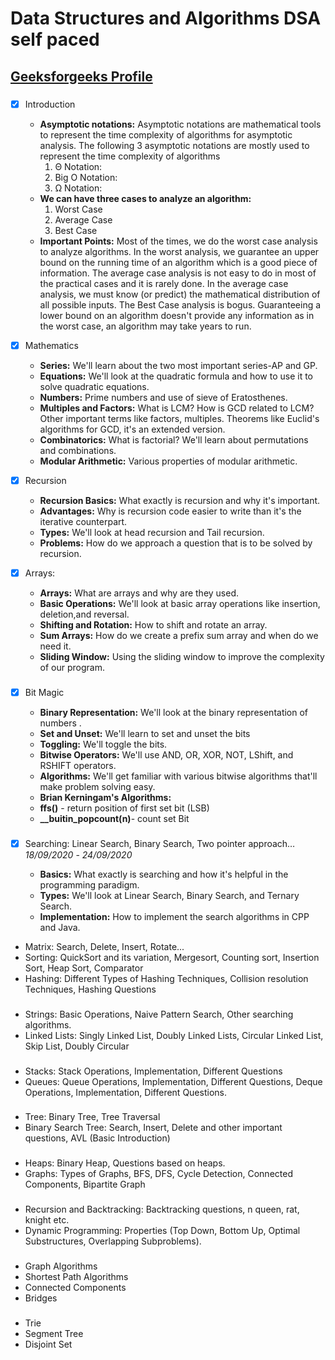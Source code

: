 # Data Structures and Algorithms DSA self paced

##  [Geeksforgeeks Profile](https://auth.geeksforgeeks.org/user/tusharnikam/practice/)

### 
  - [x] Introduction
      - **Asymptotic notations:** Asymptotic notations are mathematical tools to represent the time complexity of algorithms for asymptotic analysis. The following 3 asymptotic notations are mostly used to represent the time complexity of algorithms
         1) Θ Notation: 
         2) Big O Notation: 
         3) Ω Notation: 
      - **We can have three cases to analyze an algorithm:**
          1) Worst Case
          2) Average Case
          3) Best Case
      - **Important Points:**
              Most of the times, we do the worst case analysis to analyze algorithms. In the worst analysis, we guarantee an upper bound on the running time of an algorithm which is a good piece of information.
              The average case analysis is not easy to do in most of the practical cases and it is rarely done. In the average case analysis, we must know (or predict) the mathematical distribution of all possible inputs.
              The Best Case analysis is bogus. Guaranteeing a lower bound on an algorithm doesn't provide any information as in the worst case, an algorithm may take years to run.
              
  - [x] Mathematics
      - **Series:** We'll learn about the two most important series-AP and GP.
      - **Equations:** We'll look at the quadratic formula and how to use it to solve quadratic equations.
      - **Numbers:** Prime numbers and use of sieve of Eratosthenes.
      - **Multiples and Factors:** What is LCM? How is GCD related to LCM? Other important terms like factors, multiples. Theorems like Euclid's algorithms for GCD, it's an extended version.
      - **Combinatorics:** What is factorial? We'll learn about permutations and combinations.
      - **Modular Arithmetic:** Various properties of modular arithmetic.

  - [x] Recursion
      - **Recursion Basics:** What exactly is recursion and why it's important.
      - **Advantages:** Why is recursion code easier to write than it's the iterative counterpart.
      - **Types:** We'll look at head recursion and Tail recursion.
      - **Problems:** How do we approach a question that is to be solved by recursion.
      
  - [x] Arrays: 
      - **Arrays:** What are arrays and why are they used.
      - **Basic Operations:** We'll look at basic array operations like insertion, deletion,and reversal.
      - **Shifting and Rotation:** How to shift and rotate an array.
      - **Sum Arrays:** How do we create a prefix sum array and when do we need it.
      - **Sliding Window:** Using the sliding window to improve the complexity of our program.

###  
  - [x] Bit Magic
  
      - **Binary Representation:** We'll look at the binary representation of numbers .
      - **Set and Unset:** We'll learn to set and unset the bits
      - **Toggling:** We'll toggle the bits.
      - **Bitwise Operators:** We'll use AND, OR, XOR, NOT, LShift, and RSHIFT operators.
      - **Algorithms:** We'll get familiar with various bitwise algorithms that'll make problem solving easy.
      - **Brian Kerningam's Algorithms:**
      - **ffs()** - return position of first set bit (LSB)
      - **__buitin_popcount(n)**- count set Bit 
      
###  
  - [x] Searching:  Linear Search, Binary Search, Two pointer approach…                                                           *18/09/2020* - *24/09/2020*
  
      - **Basics:** What exactly is searching and how it's helpful in the programming paradigm.
      - **Types:** We'll look at Linear Search, Binary Search, and Ternary Search.
      -  **Implementation:** How to implement the search algorithms in CPP and Java.
      
  - Matrix: Search, Delete, Insert, Rotate...
  - Sorting: QuickSort and its variation, Mergesort, Counting sort, Insertion Sort, Heap Sort, Comparator
  - Hashing: Different Types of Hashing Techniques, Collision resolution Techniques, Hashing Questions

###  
  - Strings: Basic Operations, Naive Pattern Search, Other searching algorithms.
  - Linked Lists: Singly Linked List, Doubly Linked Lists, Circular Linked List, Skip List, Doubly Circular

###  
  - Stacks: Stack Operations, Implementation, Different Questions
  - Queues: Queue Operations, Implementation, Different Questions, Deque Operations, Implementation, Different Questions.

###  
  - Tree: Binary Tree, Tree Traversal
  - Binary Search Tree: Search, Insert, Delete and other important questions, AVL (Basic Introduction)

###  
  - Heaps: Binary Heap, Questions based on heaps.
  - Graphs: Types of Graphs, BFS, DFS, Cycle Detection, Connected Components, Bipartite Graph

###  
  - Recursion and Backtracking: Backtracking questions, n queen, rat, knight etc.
  - Dynamic Programming: Properties (Top Down, Bottom Up, Optimal Substructures, Overlapping Subproblems).

###  
  - Graph Algorithms
  - Shortest Path Algorithms
  - Connected Components
  - Bridges

###  
  - Trie
  - Segment Tree
  - Disjoint Set

